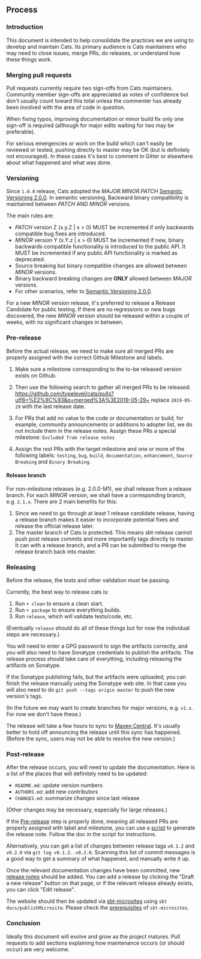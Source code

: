 ## Process

### Introduction

This document is intended to help consolidate the practices we are
using to develop and maintain Cats. Its primary audience is Cats
maintainers who may need to close issues, merge PRs, do releases, or
understand how these things work.

### Merging pull requests

Pull requests currently require two sign-offs from Cats
maintainers. Community member sign-offs are appreciated as votes of
confidence but don't usually count toward this total unless the
commenter has already been involved with the area of code in question.

When fixing typos, improving documentation or minor build fix only 
one sign-off is required (although for major edits waiting for two
 may be preferable).

For serious emergencies or work on the build which can't easily be
reviewed or tested, pushing directly to master may be OK (but is
definitely not encouraged). In these cases it's best to comment in
Gitter or elsewhere about what happened and what was done.

### Versioning

Since `1.0.0` release, Cats adopted the *MAJOR.MINOR.PATCH* 
[Semantic Versioning 2.0.0](http://semver.org/). In semantic versioning,
Backward binary compatibility is maintained between *PATCH* AND *MINOR* versions.

The main rules are:  
* *PATCH* version Z (x.y.Z | x > 0) MUST be incremented if only backwards compatible bug fixes are introduced. 
* *MINOR* version Y (x.Y.z | x > 0) MUST be incremented if new, binary backwards compatible functionality is introduced to the public API. It MUST be incremented if any public API functionality is marked as deprecated. 
* Source breaking but binary compatible changes are allowed between *MINOR* versions.  
* Binary backward breaking changes are **ONLY** allowed between *MAJOR* versions. 
* For other scenarios, refer to [Semantic Versioning 2.0.0](http://semver.org/).


For a new *MINOR* version release, it's preferred to release a Release Candidate for public testing. If there are no regressions or new bugs discovered, the new *MINOR* version should be released within a couple of weeks, with no significant changes in between.    

 
### Pre-release

Before the actual release, we need to make sure all merged PRs are properly assigned with the correct Github Milestone and labels. 

1. Make sure a milestone corresponding to the to-be released version exists on Github. 

2. Then use the following search to gather all merged PRs to be released: 
https://github.com/typelevel/cats/pulls?utf8=%E2%9C%93&q=merged%3A%3E2019-05-29+
replace `2019-05-29` with the last release date.

3. For PRs that add no value to the code or documentation or build, for example, community announcements or additions to adopter list, we do not include them in the release notes. Assign these PRs a special milestone: `Excluded from release notes` 

4. Assign the rest PRs with the target milestone and one or more of the following labels: `testing`, `bug`, `build`, `documentation`, `enhancement`, `Source Breaking` and `Binary Breaking`.

#### Release branch

For non-milestone releases (e.g. 2.0.0-M1), we shall release from a release branch. For each *MINOR* version, we shall have a corresponding branch, e.g. `2.1.x`. There are 2 main benefits for this: 
1. Since we need to go through at least 1 release candidate release, having a release branch makes it easier to incorporate potential fixes and release the official release later. 
2. The master branch of Cats is protected. This means sbt-release cannot push post release commits and more importantly tags directly to master. It can with a release branch, and a PR can be submitted to merge the release branch back into master. 

  
### Releasing

Before the release, the tests and other validation must be passing.

Currently, the best way to release cats is:

 1. Run `+ clean` to ensure a clean start.
 2. Run `+ package` to ensure everything builds.
 3. Run `release`, which will validate tests/code, etc.

(Eventually `release` should do all of these things but for now the
individual steps are necessary.)

You will need to enter a GPG password to sign the artifacts correctly,
and you will also need to have Sonatype credentials to publish the
artifacts. The release process should take care of everything,
including releasing the artifacts on Sonatype.

If the Sonatype publishing fails, but the artifacts were uploaded, you
can finish the release manually using the Sonatype web site. In that
case you will also need to do `git push --tags origin master` to push
the new version's tags.

(In the future we may want to create branches for major versions,
e.g. `v1.x`. For now we don't have these.)

The release will take a few hours to sync to
[Maven Central](http://search.maven.org/). It's usually better to hold
off announcing the release until this sync has happened. (Before the
sync, users may not be able to resolve the new version.)

### Post-release

After the release occurs, you will need to update the
documentation. Here is a list of the places that will definitely need
to be updated:

 * `README.md`: update version numbers
 * `AUTHORS.md`: add new contributors
 * `CHANGES.md`: summarize changes since last release

(Other changes may be necessary, especially for large releases.)

If the [Pre-release](#pre-release) step is properly done, meaning all released PRs are properly assigned with label and milestone, you can use a [script](
https://github.com/typelevel/cats/blob/master/scripts/releaseNotes.scala) to generate the release note. Follow the doc in the script for instructions.  

Alternatively, you can get a list of changes between release tags `v0.1.2` and
`v0.2.0` via `git log v0.1.2..v0.2.0`. Scanning this list of commit
messages is a good way to get a summary of what happened, and manually write it up.

Once the relevant documentation changes have been committed, new
[release notes](https://github.com/typelevel/cats/releases) should be
added. You can add a release by clicking the "Draft a new release" button
on that page, or if the relevant release already exists, you can click
"Edit release".

The website should then be updated via [sbt-microsites](https://47deg.github.io/sbt-microsites/)
using `sbt docs/publishMicrosite`. 
Please check the [prerequisites](https://47deg.github.io/sbt-microsites/docs/) of `sbt-microsites`.

### Conclusion

Ideally this document will evolve and grow as the project
matures. Pull requests to add sections explaining how maintenance
occurs (or should occur) are very welcome.
